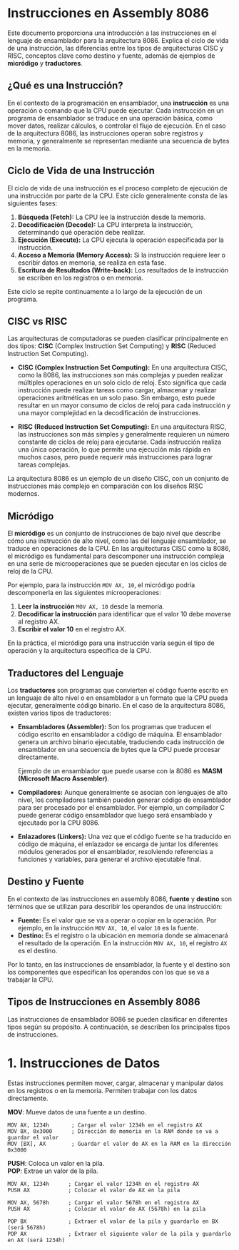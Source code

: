 # Instrucciones en Assembly 8086

Este documento proporciona una introducción a las instrucciones en el lenguaje de ensamblador para la arquitectura 8086. Explica el ciclo de vida de una instrucción, las diferencias entre los tipos de arquitecturas CISC y RISC, conceptos clave como destino y fuente, además de ejemplos de **micródigo** y **traductores**.

## ¿Qué es una Instrucción?

En el contexto de la programación en ensamblador, una **instrucción** es una operación o comando que la CPU puede ejecutar. Cada instrucción en un programa de ensamblador se traduce en una operación básica, como mover datos, realizar cálculos, o controlar el flujo de ejecución. En el caso de la arquitectura 8086, las instrucciones operan sobre registros y memoria, y generalmente se representan mediante una secuencia de bytes en la memoria.

## Ciclo de Vida de una Instrucción

El ciclo de vida de una instrucción es el proceso completo de ejecución de una instrucción por parte de la CPU. Este ciclo generalmente consta de las siguientes fases:

1. **Búsqueda (Fetch):** La CPU lee la instrucción desde la memoria.
2. **Decodificación (Decode):** La CPU interpreta la instrucción, determinando qué operación debe realizar.
3. **Ejecución (Execute):** La CPU ejecuta la operación especificada por la instrucción.
4. **Acceso a Memoria (Memory Access):** Si la instrucción requiere leer o escribir datos en memoria, se realiza en esta fase.
5. **Escritura de Resultados (Write-back):** Los resultados de la instrucción se escriben en los registros o en memoria.

Este ciclo se repite continuamente a lo largo de la ejecución de un programa.

## CISC vs RISC

Las arquitecturas de computadoras se pueden clasificar principalmente en dos tipos: **CISC** (Complex Instruction Set Computing) y **RISC** (Reduced Instruction Set Computing).

- **CISC (Complex Instruction Set Computing):** En una arquitectura CISC, como la 8086, las instrucciones son más complejas y pueden realizar múltiples operaciones en un solo ciclo de reloj. Esto significa que cada instrucción puede realizar tareas como cargar, almacenar y realizar operaciones aritméticas en un solo paso. Sin embargo, esto puede resultar en un mayor consumo de ciclos de reloj para cada instrucción y una mayor complejidad en la decodificación de instrucciones.

- **RISC (Reduced Instruction Set Computing):** En una arquitectura RISC, las instrucciones son más simples y generalmente requieren un número constante de ciclos de reloj para ejecutarse. Cada instrucción realiza una única operación, lo que permite una ejecución más rápida en muchos casos, pero puede requerir más instrucciones para lograr tareas complejas.

La arquitectura 8086 es un ejemplo de un diseño CISC, con un conjunto de instrucciones más complejo en comparación con los diseños RISC modernos.

## Micródigo

El **micródigo** es un conjunto de instrucciones de bajo nivel que describe cómo una instrucción de alto nivel, como las del lenguaje ensamblador, se traduce en operaciones de la CPU. En las arquitecturas CISC como la 8086, el micródigo es fundamental para descomponer una instrucción compleja en una serie de microoperaciones que se pueden ejecutar en los ciclos de reloj de la CPU.

Por ejemplo, para la instrucción `MOV AX, 10`, el micródigo podría descomponerla en las siguientes microoperaciones:

1. **Leer la instrucción** `MOV AX, 10` desde la memoria.
2. **Decodificar la instrucción** para identificar que el valor 10 debe moverse al registro AX.
3. **Escribir el valor 10** en el registro AX.

En la práctica, el micródigo para una instrucción varía según el tipo de operación y la arquitectura específica de la CPU.

## Traductores del Lenguaje

Los **traductores** son programas que convierten el código fuente escrito en un lenguaje de alto nivel o en ensamblador a un formato que la CPU pueda ejecutar, generalmente código binario. En el caso de la arquitectura 8086, existen varios tipos de traductores:

- **Ensambladores (Assembler):** Son los programas que traducen el código escrito en ensamblador a código de máquina. El ensamblador genera un archivo binario ejecutable, traduciendo cada instrucción de ensamblador en una secuencia de bytes que la CPU puede procesar directamente.
  
  Ejemplo de un ensamblador que puede usarse con la 8086 es **MASM (Microsoft Macro Assembler)**.

- **Compiladores:** Aunque generalmente se asocian con lenguajes de alto nivel, los compiladores también pueden generar código de ensamblador para ser procesado por el ensamblador. Por ejemplo, un compilador C puede generar código ensamblador que luego será ensamblado y ejecutado por la CPU 8086.

- **Enlazadores (Linkers):** Una vez que el código fuente se ha traducido en código de máquina, el enlazador se encarga de juntar los diferentes módulos generados por el ensamblador, resolviendo referencias a funciones y variables, para generar el archivo ejecutable final.

## Destino y Fuente

En el contexto de las instrucciones en assembly 8086, **fuente** y **destino** son términos que se utilizan para describir los operandos de una instrucción:

- **Fuente:** Es el valor que se va a operar o copiar en la operación. Por ejemplo, en la instrucción `MOV AX, 10`, el valor `10` es la fuente.
- **Destino:** Es el registro o la ubicación en memoria donde se almacenará el resultado de la operación. En la instrucción `MOV AX, 10`, el registro `AX` es el destino.

Por lo tanto, en las instrucciones de ensamblador, la fuente y el destino son los componentes que especifican los operandos con los que se va a trabajar la CPU.

## Tipos de Instrucciones en Assembly 8086

Las instrucciones de ensamblador 8086 se pueden clasificar en diferentes tipos según su propósito. A continuación, se describen los principales tipos de instrucciones.

# 1. Instrucciones de Datos

Estas instrucciones permiten mover, cargar, almacenar y manipular datos en los registros o en la memoria. Permiten trabajar con los datos directamente.  
  
**MOV**: Mueve datos de una fuente a un destino.

```plaintext
MOV AX, 1234h       ; Cargar el valor 1234h en el registro AX
MOV BX, 0x3000      ; Dirección de memoria en la RAM donde se va a guardar el valor
MOV [BX], AX        ; Guardar el valor de AX en la RAM en la dirección 0x3000
```
**PUSH**: Coloca un valor en la pila.  
**POP**: Extrae un valor de la pila.  

```plaintext
MOV AX, 1234h      ; Cargar el valor 1234h en el registro AX
PUSH AX            ; Colocar el valor de AX en la pila

MOV AX, 5678h      ; Cargar el valor 5678h en el registro AX
PUSH AX            ; Colocar el valor de AX (5678h) en la pila

POP BX             ; Extraer el valor de la pila y guardarlo en BX (será 5678h)
POP AX             ; Extraer el siguiente valor de la pila y guardarlo en AX (será 1234h)
``` 
